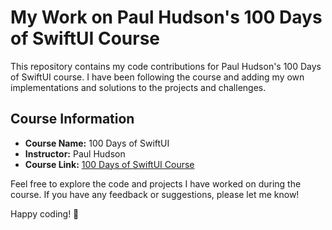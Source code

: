 # My Work on Paul Hudson's 100 Days of SwiftUI Course

This repository contains my code contributions for Paul Hudson's 100 Days of SwiftUI course. I have been following the course and adding my own implementations and solutions to the projects and challenges.

## Course Information

-  **Course Name:** 100 Days of SwiftUI
-  **Instructor:** Paul Hudson
-  **Course Link:** [100 Days of SwiftUI Course](https://www.hackingwithswift.com/100/swiftui)

Feel free to explore the code and projects I have worked on during the course. If you have any feedback or suggestions, please let me know!

Happy coding! 🚀
